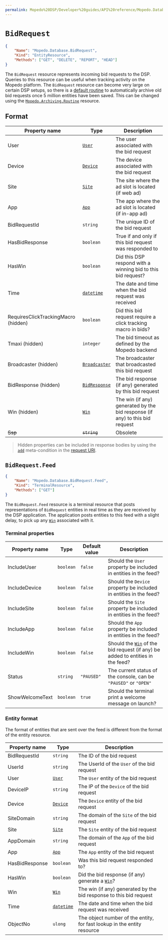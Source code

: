 ```yaml
---
permalink: Mopedo%20DSP/Developer%20guides/API%20reference/Mopedo.Database/BidRequest/
---
```


# `BidRequest`

```json
{
    "Name": "Mopedo.Database.BidRequest",
    "Kind": "EntityResource",
    "Methods": ["GET", "DELETE", "REPORT", "HEAD"]
}
```

The `BidRequest` resource represents incoming bid requests to the DSP. Queries to this resource can be useful when tracking activity on the Mopedo platform. The `BidRequest` resource can become very large on certain DSP setups, so there is a [default routine](../../Mopedo.Archive/Routines#default-routines) to automatically archive old bid requests once 5 million entities have been saved. This can be changed using the [`Mopedo.Archiving.Routine`](../../Mopedo.Archive/Routines#routine) resource.

## Format

Property name                       | Type                                              | Description
----------------------------------- | ------------------------------------------------- | ---------------------------------------------------------------------------
User                                | [`User`](../User)                                 | The user associated with the bid request
Device                              | [`Device`](../Device)                             | The device associated with the bid request
Site                                | [`Site`](../Site)                                 | The site where the ad slot is located (if web ad)
App                                 | [`App`](../App)                                   | The app where the ad slot is located (if in-app ad)
BidRequestId                        | `string`                                          | The unique ID of the bid request
HasBidResponse                      | `boolean`                                         | True if and only if this bid request was responded to
HasWin                              | `boolean`                                         | Did this DSP respond with a winning bid to this bid request?
Time                                | [`datetime`](../../Datetime)                      | The date and time when the bid request was received
RequiresClickTrackingMacro (hidden) | `boolean`                                         | Did this bid request require a click tracking macro in bids?
Tmaxi (hidden)                      | `integer`                                         | The bid timeout as defined by the Mopedo backend
Broadcaster (hidden)                | [`Broadcaster`](../../Mopedo.Bidding/Broadcaster) | The broadcaster that broadcasted this bid request
BidResponse (hidden)                | [`BidResponse`](../BidResponse)                   | The bid response (if any) generated by this bid request
Win (hidden)                        | [`Win`](../Win)                                   | The win (if any) generated by the bid response (if any) to this bid request
~~Ssp~~                             | ~~`string`~~                                      | Obsolete

> Hidden properties can be included in response bodies by using the [`add`](../../../../../RESTar/Consuming%20a%20RESTar%20API/URI/Meta-conditions#add) meta-condition in the [request URI](../../../../../RESTar/Consuming%20a%20RESTar%20API/URI).

## `BidRequest.Feed`

```json
{
    "Name": "Mopedo.Database.BidRequest.Feed",
    "Kind": "TerminalResource",
    "Methods": ["GET"]
}
```

The `BidRequest.Feed` resource is a terminal resource that posts representations of `BidRequest` entities in real time as they are received by the DSP application. The application posts entities to this feed with a slight delay, to pick up any [`Win`](../Win) associated with it.

### Terminal properties

Property name   | Type      | Default value | Description
--------------- | --------- | ------------- | ----------------------------------------------------------------------------------------
IncludeUser     | `boolean` | `false`       | Should the `User` property be included in entities in the feed?
IncludeDevice   | `boolean` | `false`       | Should the `Device` property be included in entities in the feed?
IncludeSite     | `boolean` | `false`       | Should the `Site` property be included in entities in the feed?
IncludeApp      | `boolean` | `false`       | Should the `App` property be included in entities in the feed?
IncludeWin      | `boolean` | `false`       | Should the [`Win`](../Win) of the bid request (if any) be added to entities in the feed?
Status          | `string`  | `"PAUSED"`    | The current status of the console, can be `"PAUSED"` or `"OPEN"`
ShowWelcomeText | `boolean` | `true`        | Should the terminal print a welcome message on launch?

### Entity format

The format of entities that are sent over the feed is different from the format of the entity resource.

Property name  | Type                         | Description
-------------- | ---------------------------- | -----------------------------------------------------------------------
BidRequestId   | `string`                     | The ID of the bid request
UserId         | `string`                     | The UserId of the `User` of the bid request
User           | [`User`](../User)            | The `User` entity of the bid request
DeviceIP       | `string`                     | The IP of the `Device` of the bid request
Device         | [`Device`](../Device)        | The `Device` entity of the bid request
SiteDomain     | `string`                     | The domain of the `Site` of the bid request
Site           | [`Site`](../Site)            | The `Site` entity of the bid request
AppDomain      | `string`                     | The domain of the `App` of the bid request
App            | [`App`](../App)              | The `App` entity of the bid request
HasBidResponse | `boolean`                    | Was this bid request responded to?
HasWin         | `boolean`                    | Did the bid response (if any) generate a [`Win`](../Win)?
Win            | [`Win`](../Win)              | The win (if any) generated by the bid response to this bid request
Time           | [`datetime`](../../Datetime) | The date and time when the bid request was received
ObjectNo       | `ulong`                      | The object number of the entity, for fast lookup in the entity resource
